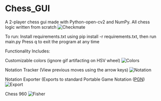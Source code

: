 # Chess_GUI
A 2-player chess gui made with Python-open-cv2 and NumPy. All chess logic written from scratch
![Checkmate](https://user-images.githubusercontent.com/83613942/196294691-7954d2c8-f181-40bc-9c30-3c7a31afbd87.gif)

To run:
Install requirements.txt using pip install -r requirements.txt, then run main.py
Press q to exit the program at any time

Functionality Includes:

Customizable colors (ignore gif artifacting on HSV wheel)
![Colors](https://user-images.githubusercontent.com/83613942/196944999-d066eb55-72eb-40cb-bacc-9783e1ab6b10.gif)



Notation Tracker (View previous moves using the arrow keys)
![Notation](https://user-images.githubusercontent.com/83613942/196295230-5b2dd916-a0db-4c61-b1ad-8a08a8c101d0.gif)

Notation Exporter (Exports to standard Portable Game Notation ([PGN](https://en.wikipedia.org/wiki/Portable_Game_Notation))
![Export](https://user-images.githubusercontent.com/83613942/196295312-1de6b345-6111-445e-a021-b33ec9802107.gif)

Chess 960
![Fisher](https://user-images.githubusercontent.com/83613942/196941954-0366080f-9ee1-4e47-9ece-3ba4dd141cba.gif)




